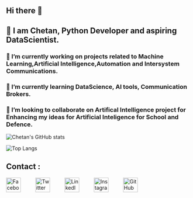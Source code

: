## Hi there 👋

<!--
**chetanlondhe1112/chetanlondhe1112** is a ✨ _special_ ✨ repository because its `README.md` (this file) appears on your GitHub profile.

Here are some ideas to get you started:

- 🔭 I’m currently working on projects related to Machine Learning,Artificial Intelligence,Automation and Intersystem Communications.  
- 🌱 I’m currently learning DataScience, AI tools, Communication Brokers.
- 👯 I’m looking to collaborate on Artifical Intelligence project for Enhancing my ideas for Artificial Inteligence for School and Defence.
- 🤔 I’m looking for help with ...
- 💬 Ask me about ...
- 📫 How to reach me: ...
- 😄 Pronouns: ...
- ⚡ Fun fact: ...
-->
## 🔭 I am Chetan, Python Developer and aspiring DataScientist.

### 🔭 I’m currently working on projects related to Machine Learning,Artificial Intelligence,Automation and Intersystem Communications.  
### 🌱 I’m currently learning DataScience, AI tools, Communication Brokers.
### 👯 I’m looking to collaborate on Artifical Intelligence project for Enhancing my ideas for Artificial Inteligence for School and Defence.

![Chetan's GitHub stats](https://github-readme-stats.vercel.app/api?username=chetanlondhe1112&show_icons=true&theme=transparent)

![Top Langs](https://github-readme-stats.vercel.app/api/top-langs/?username=chetanlondhe1112&layout=compact)

## Contact :
<div style="display: flex; gap: 40px;">
    <a href="https://www.facebook.com/YourPageName">
        <img src="https://upload.wikimedia.org/wikipedia/commons/5/51/Facebook_f_logo_%282019%29.svg" alt="Facebook" width="40" height="40" />
    </a>
    <a href="https://twitter.com/chetanlondhe333">
        <img src="https://img.freepik.com/premium-vector/new-twitter-logo-x-2023-twitter-x-logo-official-vector-download_691560-10797.jpg?w=360" alt="Twitter" width="40" height="40" />
    </a>
    <a href="https://www.linkedin.com/in/chetanlondhe333/">
        <img src="https://encrypted-tbn0.gstatic.com/images?q=tbn:ANd9GcS0bGEl9v47XieEtHyj0TqTr1tOXJmib-KHtw&s" alt="LinkedIn" width="40" height="40" />
    </a>
    <a href="https://www.instagram.com/YourProfile">
        <img src="https://upload.wikimedia.org/wikipedia/commons/a/a5/Instagram_icon.png" alt="Instagram" width="40" height="40" />
    </a>
    <a href="https://github.com/chetanlondhe1112">
        <img src="https://upload.wikimedia.org/wikipedia/commons/9/91/Octicons-mark-github.svg" alt="GitHub" width="40" height="40" />
    </a>
</div>
